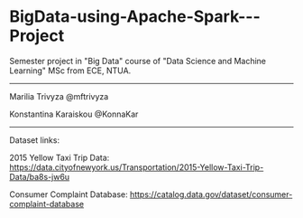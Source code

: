 # BigData-using-Apache-Spark---Project

Semester project in "Big Data" course of "Data Science and Machine Learning" MSc from ECE, NTUA.

----------------------------------------------

Marilia Trivyza @mftrivyza

Konstantina Karaiskou @KonnaKar

----------------------------------------------

Dataset links:

2015 Yellow Taxi Trip Data: https://data.cityofnewyork.us/Transportation/2015-Yellow-Taxi-Trip-Data/ba8s-jw6u

Consumer Complaint Database: https://catalog.data.gov/dataset/consumer-complaint-database
